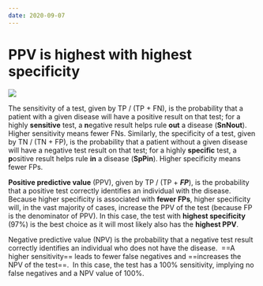 ```yaml
---
date: 2020-09-07
---
```


# PPV is highest with highest specificity

![](https://photos.thisispiggy.com/file/wikiFiles/image-20200823063920467.png)

The sensitivity of a test, given by TP / (TP + FN), is the  probability that a patient with a given disease will have a positive  result on that test; for a highly **sensitive** test, a **n**egative  result helps rule **out** a disease (**SnNout**). Higher sensitivity  means fewer FNs. Similarly, the specificity of a test, given by TN /  (TN + FP), is the probability that a patient without a given disease  will have a negative test result on that test; for a highly **specific** test, a **p**ositive result helps rule **in** a disease (**SpPin**).  Higher specificity means fewer FPs.

**Positive predictive value** (PPV), given by TP / (TP + **_FP_**), is the probability that a  positive test correctly identifies an individual with the disease.  Because higher specificity is associated with **fewer FPs**, higher  specificity will, in the vast majority of cases, increase the PPV of the test (because FP is the denominator of PPV). In this case, the test  with **highest specificity** (97%) is the best choice as it will most  likely also has the **highest PPV**.

Negative predictive value (NPV) is the probability that a negative test result correctly identifies an individual who does not have the disease.  ==A higher sensitivity== leads to fewer false negatives and ==increases the NPV of the test==.  In this case, the test has a 100% sensitivity, implying no false negatives and a NPV value of 100%.
